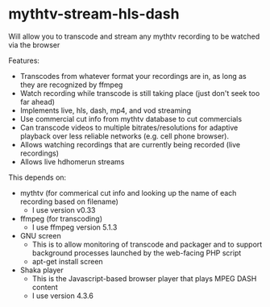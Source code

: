 # mythtv-stream-hls-dash

Will allow you to transcode and stream any mythtv recording to be watched via the browser

Features:
* Transcodes from whatever format your recordings are in, as long as they are recognized by ffmpeg
* Watch recording while transcode is still taking place (just don't seek too far ahead)
* Implements live, hls, dash, mp4, and vod streaming
* Use commercial cut info from mythtv database to cut commercials
* Can transcode videos to multiple bitrates/resolutions for adaptive playback over less reliable networks (e.g. cell phone browser).
* Allows watching recordings that are currently being recorded (live recordings)
* Allows live hdhomerun streams

This depends on:
* mythtv (for commerical cut info and looking up the name of each recording based on filename)
  * I use version v0.33
* ffmpeg (for transcoding)
  * I use ffmpeg version 5.1.3
* GNU screen
  * This is to allow monitoring of transcode and packager and to support background processes launched by the web-facing PHP script
  * apt-get install screen
* Shaka player
  * This is the Javascript-based browser player that plays MPEG DASH content
  * I use version 4.3.6
